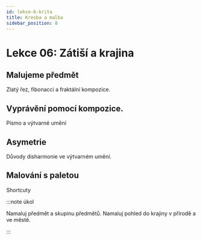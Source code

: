```yaml
---
id: lekce-6-krita
title: Kresba a malba
sidebar_position: 8
---
```


# Lekce 06: Zátiší a krajina
## Malujeme předmět
Zlatý řez, fibonacci a fraktální kompozice.
## Vyprávění pomocí kompozice.
Písmo a výtvarné umění
## Asymetrie
Důvody disharmonie ve výtvarném umění.
## Malování s paletou
Shortcuty

:::note úkol

Namaluj předmět a skupinu předmětů. Namaluj pohled do krajiny v přírodě a ve městě.

:::
